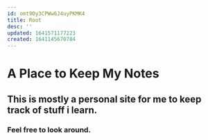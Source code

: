 ```yaml
---
id: omt9Oy3CPWw6J4uyPKMK4
title: Root
desc: ''
updated: 1641571177223
created: 1641145670784
---
```

# A Place to Keep My Notes

## This is mostly a personal site for me to keep track of stuff i learn.

### Feel free to look around.

